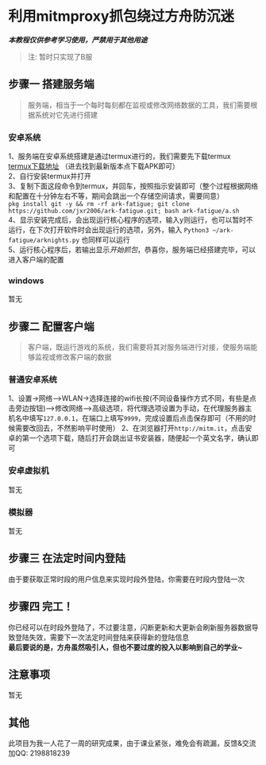 # 利用mitmproxy抓包绕过方舟防沉迷
***本教程仅供参考学习使用，严禁用于其他用途***
> 注: 暂时只实现了B服
## 步骤一 搭建服务端
> 服务端，相当于一个每时每刻都在监视或修改网络数据的工具，我们需要根据系统对它先进行搭建
### 安卓系统
1、服务端在安卓系统搭建是通过termux进行的，我们需要先下载termux  
[termux下载地址](https://f-droid.org/packages/com.termux/)
（进去找到最新版本点下载APK即可）  
2、自行安装termux并打开  
3、复制下面这段命令到termux，并回车，按照指示安装即可（整个过程根据网络和配置在十分钟左右不等，期间会跳出一个存储空间请求，需要同意）  
`pkg install git -y && rm -rf ark-fatigue; git clone https://github.com/jxr2006/ark-fatigue.git; bash ark-fatigue/a.sh`  
4、显示安装完成后，会出现运行核心程序的选项，输入y则运行，也可以暂时不运行，在下次打开软件时会出现运行的选项，另外，输入 `Python3 ~/ark-fatigue/arknights.py` 也同样可以运行  
5、运行核心程序后，若输出显示*开始抓包*，恭喜你，服务端已经搭建完毕，可以进入客户端的配置
### windows
暂无
## 步骤二 配置客户端
> 客户端，既运行游戏的系统，我们需要将其对服务端进行对接，使服务端能够监视或修改客户端的数据
### 普通安卓系统
1、设置->网络–>WLAN->选择连接的wifi长按(不同设备操作方式不同，有些是点击旁边按钮)–>修改网络–>高级选项，将代理选项设置为手动，在代理服务器主机名中填写`127.0.0.1`，在端口上填写`9999`，完成设置后点击保存即可（不用的时候需要改回去，不然影响平时使用）
2、在浏览器打开`http://mitm.it`，点击安卓的第一个选项下载，随后打开会跳出证书安装器，随便起一个英文名字，确认即可
### 安卓虚拟机
暂无
### 模拟器
暂无
## 步骤三 在法定时间内登陆
由于要获取正常时段的用户信息来实现时段外登陆，你需要在时段内登陆一次
## 步骤四 完工！
你已经可以在时段外登陆了，不过要注意，闪断更新和大更新会刷新服务器数据导致登陆失效，需要下一次法定时间登陆来获得新的登陆信息  
**最后要说的是，方舟虽然吸引人，但也不要过度的投入以影响到自己的学业~**
## 注意事项
暂无
## 其他
此项目为我一人花了一周的研究成果，由于课业紧张，难免会有疏漏，反馈&交流加QQ: 2198818239
